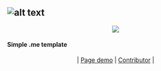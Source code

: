 ![alt text](https://www.yakuzi.xyz/ICON.png)
---
<p align="center">
<img src="https://img.shields.io/github/license/Yakuziik/Yakuzi-Website?style=flat-square" </a>
</p>

#### Simple .me template 

<p align="center">
| <a href="https://yakuzi.xyz">Page demo</a> |
<a href="https://github.com/Kayo005">Contributor</a> |

</p>
